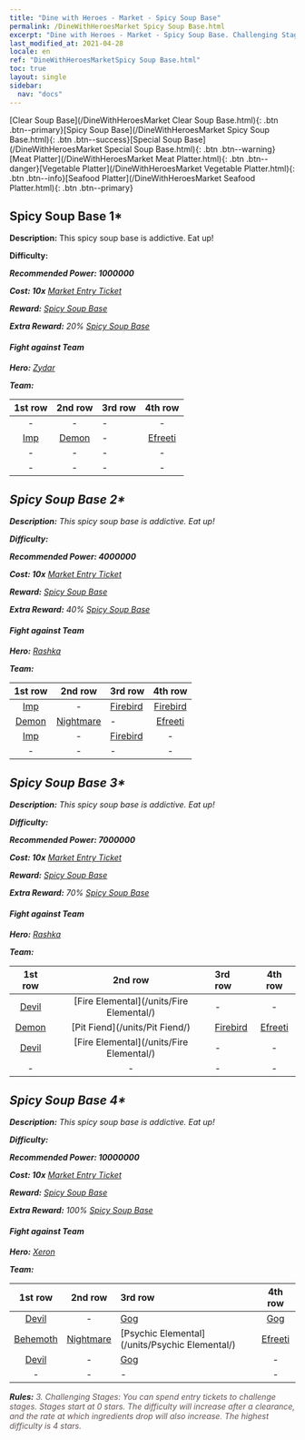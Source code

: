 ```yaml
---
title: "Dine with Heroes - Market - Spicy Soup Base"
permalink: /DineWithHeroesMarket Spicy Soup Base.html
excerpt: "Dine with Heroes - Market - Spicy Soup Base. Challenging Stages: You can spend entry tickets to challenge stages. Stages start at 0 stars. The difficulty will increase after a clearance, and the rate at which ingredients drop will also increase."
last_modified_at: 2021-04-28
locale: en
ref: "DineWithHeroesMarketSpicy Soup Base.html"
toc: true
layout: single
sidebar:
  nav: "docs"
---
```


[Clear Soup Base](/DineWithHeroesMarket Clear Soup Base.html){: .btn .btn--primary}[Spicy Soup Base](/DineWithHeroesMarket Spicy Soup Base.html){: .btn .btn--success}[Special Soup Base](/DineWithHeroesMarket Special Soup Base.html){: .btn .btn--warning}[Meat Platter](/DineWithHeroesMarket Meat Platter.html){: .btn .btn--danger}[Vegetable Platter](/DineWithHeroesMarket Vegetable Platter.html){: .btn .btn--info}[Seafood Platter](/DineWithHeroesMarket Seafood Platter.html){: .btn .btn--primary}

## Spicy Soup Base 1*
 **Description:** This spicy soup base is addictive. Eat up!

 **Difficulty:** <i class="fas fa-star"/>

 **Recommended Power: 1000000**

 **Cost: 10x** [Market Entry Ticket](/Items/con_1157/)

 **Reward:** [Spicy Soup Base](/Items/con_1159/)

 **Extra Reward:** 20% [Spicy Soup Base](/Items/con_1159/)

#### Fight against Team
 **Hero:** [Zydar](/heroes/Zydar/)

 **Team:**



  | 1st row | 2nd row | 3rd row | 4th row |
  |:----:|:----:|:----|:----:|
  | - | - | - | - |
  | [Imp](/units/Imp/) | [Demon](/units/Demon/) | - | [Efreeti](/units/Efreeti/) |
  | - | - | - | - |
  | - | - | - | - |


## Spicy Soup Base 2*
 **Description:** This spicy soup base is addictive. Eat up!

 **Difficulty:** <i class="fas fa-star"/><i class="fas fa-star"/>

 **Recommended Power: 4000000**

 **Cost: 10x** [Market Entry Ticket](/Items/con_1157/)

 **Reward:** [Spicy Soup Base](/Items/con_1159/)

 **Extra Reward:** 40% [Spicy Soup Base](/Items/con_1159/)

#### Fight against Team
 **Hero:** [Rashka](/heroes/Rashka/)

 **Team:**



  | 1st row | 2nd row | 3rd row | 4th row |
  |:----:|:----:|:----|:----:|
  | [Imp](/units/Imp/) | - | [Firebird](/units/Firebird/) | [Firebird](/units/Firebird/) |
  | [Demon](/units/Demon/) | [Nightmare](/units/Nightmare/) | - | [Efreeti](/units/Efreeti/) |
  | [Imp](/units/Imp/) | - | [Firebird](/units/Firebird/) | - |
  | - | - | - | - |


## Spicy Soup Base 3*
 **Description:** This spicy soup base is addictive. Eat up!

 **Difficulty:** <i class="fas fa-star"/><i class="fas fa-star"/><i class="fas fa-star"/>

 **Recommended Power: 7000000**

 **Cost: 10x** [Market Entry Ticket](/Items/con_1157/)

 **Reward:** [Spicy Soup Base](/Items/con_1159/)

 **Extra Reward:** 70% [Spicy Soup Base](/Items/con_1159/)

#### Fight against Team
 **Hero:** [Rashka](/heroes/Rashka/)

 **Team:**



  | 1st row | 2nd row | 3rd row | 4th row |
  |:----:|:----:|:----|:----:|
  | [Devil](/units/Devil/) | [Fire Elemental](/units/Fire Elemental/) | - | - |
  | [Demon](/units/Demon/) | [Pit Fiend](/units/Pit Fiend/) | [Firebird](/units/Firebird/) | [Efreeti](/units/Efreeti/) |
  | [Devil](/units/Devil/) | [Fire Elemental](/units/Fire Elemental/) | - | - |
  | - | - | - | - |


## Spicy Soup Base 4*
 **Description:** This spicy soup base is addictive. Eat up!

 **Difficulty:** <i class="fas fa-star"/><i class="fas fa-star"/><i class="fas fa-star"/><i class="fas fa-star"/>

 **Recommended Power: 10000000**

 **Cost: 10x** [Market Entry Ticket](/Items/con_1157/)

 **Reward:** [Spicy Soup Base](/Items/con_1159/)

 **Extra Reward:** 100% [Spicy Soup Base](/Items/con_1159/)

#### Fight against Team
 **Hero:** [Xeron](/heroes/Xeron/)

 **Team:**



  | 1st row | 2nd row | 3rd row | 4th row |
  |:----:|:----:|:----|:----:|
  | [Devil](/units/Devil/) | - | [Gog](/units/Gog/) | [Gog](/units/Gog/) |
  | [Behemoth](/units/Behemoth/) | [Nightmare](/units/Nightmare/) | [Psychic Elemental](/units/Psychic Elemental/) | [Efreeti](/units/Efreeti/) |
  | [Devil](/units/Devil/) | - | [Gog](/units/Gog/) | - |
  | - | - | - | - |




 **Rules:** <span style="color: #645252">3. Challenging Stages: You can spend entry tickets to challenge stages. Stages start at 0 stars. The difficulty will increase after a clearance, and the rate at which ingredients drop will also increase. The highest difficulty is 4 stars.</span><br/><span style="color: #ffffff;font-size:6px">　</span><br/>

